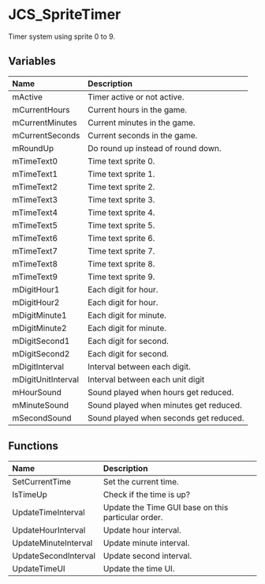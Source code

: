 # JCS_SpriteTimer

Timer system using sprite 0 to 9.

## Variables

| Name | Description |
|:---|:---|
| mActive | Timer active or not active. |
| mCurrentHours | Current hours in the game. |
| mCurrentMinutes | Current minutes in the game. |
| mCurrentSeconds | Current seconds in the game. |
| mRoundUp | Do round up instead of round down. |
| mTimeText0 | Time text sprite 0. |
| mTimeText1 | Time text sprite 1. |
| mTimeText2 | Time text sprite 2. |
| mTimeText3 | Time text sprite 3. |
| mTimeText4 | Time text sprite 4. |
| mTimeText5 | Time text sprite 5. |
| mTimeText6 | Time text sprite 6. |
| mTimeText7 | Time text sprite 7. |
| mTimeText8 | Time text sprite 8. |
| mTimeText9 | Time text sprite 9. |
| mDigitHour1 | Each digit for hour. |
| mDigitHour2 | Each digit for hour. |
| mDigitMinute1 | Each digit for minute. |
| mDigitMinute2 | Each digit for minute. |
| mDigitSecond1 | Each digit for second. |
| mDigitSecond2 | Each digit for second. |
| mDigitInterval | Interval between each digit. |
| mDigitUnitInterval | Interval between each unit digit |
| mHourSound | Sound played when hours get reduced. |
| mMinuteSound | Sound played when minutes get reduced. |
| mSecondSound | Sound played when seconds get reduced. |

## Functions

| Name | Description |
|:---|:---|
| SetCurrentTime | Set the current time. |
| IsTimeUp | Check if the time is up? |
| UpdateTimeInterval | Update the Time GUI base on this particular order. |
| UpdateHourInterval | Update hour interval. |
| UpdateMinuteInterval | Update minute interval. |
| UpdateSecondInterval | Update second interval. |
| UpdateTimeUI | Update the time UI. |
